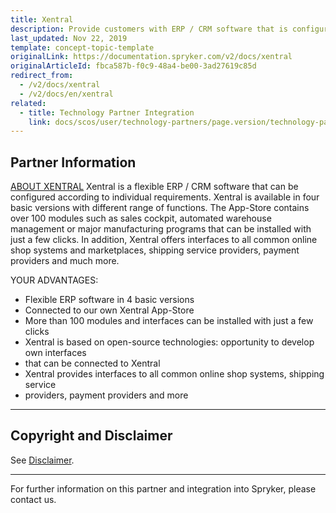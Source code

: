 ```yaml
---
title: Xentral
description: Provide customers with ERP / CRM software that is configured according to individual requirements by integrating Xentral to the Spryker-based project.
last_updated: Nov 22, 2019
template: concept-topic-template
originalLink: https://documentation.spryker.com/v2/docs/xentral
originalArticleId: fbca587b-f0c9-48a4-be00-3ad27619c85d
redirect_from:
  - /v2/docs/xentral
  - /v2/docs/en/xentral
related:
  - title: Technology Partner Integration
    link: docs/scos/user/technology-partners/page.version/technology-partner-integration.html
---
```


## Partner Information
[ABOUT XENTRAL](https://xentral.com/en/)
Xentral is a flexible ERP / CRM software that can be configured according to individual requirements. Xentral is available in four basic versions with different range of functions. The App-Store contains over 100 modules such as sales cockpit, automated warehouse management or major manufacturing programs that can be installed with just a few clicks. In addition, Xentral offers interfaces to all common online shop systems and marketplaces, shipping service providers, payment providers and much more.

YOUR ADVANTAGES:

* Flexible ERP software in 4 basic versions
* Connected to our own Xentral App-Store
* More than 100 modules and interfaces can be installed with just a few clicks
* Xentral is based on open-source technologies: opportunity to develop own interfaces
* that can be connected to Xentral
* Xentral provides interfaces to all common online shop systems, shipping service
* providers, payment providers and more

---

## Copyright and Disclaimer

See [Disclaimer](https://github.com/spryker/spryker-documentation).

---
For further information on this partner and integration into Spryker, please contact us.

<div class="hubspot-forms hubspot-forms--docs">
<div class="hubspot-form" id="hubspot-partners-1">
            <div class="script-embed" data-code="
                                            hbspt.forms.create({
				                                portalId: '2770802',
				                                formId: '163e11fb-e833-4638-86ae-a2ca4b929a41',
              	                                onFormReady: function() {
              		                                const hbsptInit = new CustomEvent('hbsptInit', {bubbles: true});
              		                                document.querySelector('#hubspot-partners-1').dispatchEvent(hbsptInit);
              	                                }
				                            });
            "></div>
</div>
</div>

